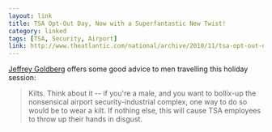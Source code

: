 ```yaml
---
layout: link
title: TSA Opt-Out Day, Now with a Superfantastic New Twist!
category: linked
tags: [TSA, Security, Airport]
link: http://www.theatlantic.com/national/archive/2010/11/tsa-opt-out-day-now-with-a-superfantastic-new-twist/66545/
---
```


[Jeffrey Goldberg](http://www.theatlantic.com/jeffrey-goldberg/) offers some good advice to men travelling this holiday session:

> Kilts. Think about it -- if you're a male, and you want to bollix-up the nonsensical airport security-industrial complex, one way to do so would be to wear a kilt. If nothing else, this will cause TSA employees to throw up their hands in disgust.